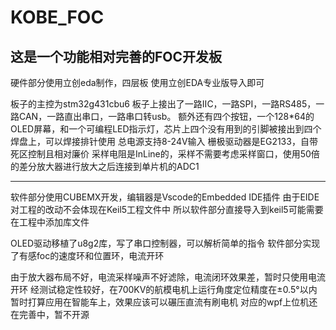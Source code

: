 # KOBE_FOC

## 这是一个功能相对完善的FOC开发板

硬件部分使用立创eda制作，四层板
使用立创EDA专业版导入即可

板子的主控为stm32g431cbu6
板子上接出了一路IIC，一路SPI，一路RS485，一路CAN，一路直出串口，一路串口转usb。
额外还有四个按钮，一个128*64的OLED屏幕，和一个可编程LED指示灯，芯片上四个没有用到的引脚被接出到四个焊盘上，可以焊接排针使用
总电源支持8-24V输入
栅极驱动器是EG2133，自带死区控制且相对廉价
采样电阻是InLine的，采样不需要考虑采样窗口，使用50倍的差分放大器进行放大之后连接到单片机的ADC1

***************************************************************

软件部分使用CUBEMX开发，编辑器是Vscode的Embedded IDE插件
由于EIDE对工程的改动不会体现在Keil5工程文件中
所以软件部分直接导入到keil5可能需要在工程中添加库文件

OLED驱动移植了u8g2库，写了串口控制器，可以解析简单的指令
软件部分实现了有感foc的速度环和位置环，电流开环

由于放大器布局不好，电流采样噪声不好滤除，电流闭环效果差，暂时只使用电流开环
经测试稳定性较好，在700KV的航模电机上运行角度定位精度在±0.5°以内
暂时打算应用在智能车上，效果应该可以碾压直流有刷电机
对应的wpf上位机还在完善中，暂不开源
